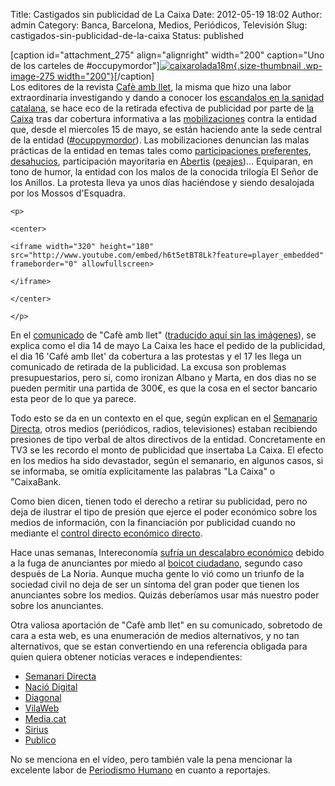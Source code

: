 Title: Castigados sin publicidad de La Caixa
Date: 2012-05-19 18:02
Author: admin
Category: Banca, Barcelona, Medios, Periódicos, Televisión
Slug: castigados-sin-publicidad-de-la-caixa
Status: published

\[caption id="attachment\_275" align="alignright" width="200" caption="Uno de los carteles de \#occupymordor"\][![](http://desconexionibex35.org/blog/wp-content/uploads/2012/05/caixarolada18m.jpg "caixarolada18m"){.size-thumbnail .wp-image-275 width="200"}](http://desconexionibex35.org/blog/2012/05/19/castigados-sin-publicidad-de-la-caixa/caixarolada18m/)\[/caption\]  
Los editores de la revista [Cafè amb llet](http://www.cafeambllet.com/), la misma que hizo una labor extraordinaria investigando y dando a conocer los [escandalos en la sanidad catalana](http://www.cafeambllet.com/press/?p=17005&cpage=3#comment-7732), se hace eco de la retirada efectiva de publicidad por parte de [la Caixa](http://es.wikipedia.org/wiki/La_Caixa) tras dar cobertura informativa a las [mobilizaciones](http://periodismohumano.com/sociedad/libertad-y-justicia/occupymordor.html) contra la entidad que, desde el miercoles 15 de mayo, se están haciendo ante la sede central de la entidad ([\#ocuppymordor](http://twitter.com/#!/search?q=%23occupymordor)). Las mobilizaciones denuncian las malas prácticas de la entidad en temas tales como [participaciones preferentes](http://estafabanca.blogspot.com.es/), [desahucios](http://afectadosporlahipoteca.wordpress.com/), participación mayoritaria en [Abertis](http://es.wikipedia.org/wiki/Abertis) ([peajes](http://www.novullpagar.cat/))... Equiparan, en tono de humor, la entidad con los malos de la conocida trilogía El Señor de los Anillos. La protesta lleva ya unos días haciéndose y siendo desalojada por los Mossos d'Esquadra.

```{=html}
<p>
```
```{=html}
<center>
```
```{=html}
<iframe width="320" height="180" src="http://www.youtube.com/embed/h6t5etBT8Lk?feature=player_embedded" frameborder="0" allowfullscreen>
```
```{=html}
</iframe>
```
```{=html}
</center>
```
```{=html}
</p>
```
En el [comunicado](http://www.cafeambllet.com/press/?p=17219) de "Cafè amb llet" ([traducido aquí sin las imágenes](http://www.cafeambllet.com/press/?p=17258)), se explica como el dia 14 de mayo La Caixa les hace el pedido de la publicidad, el dia 16 'Café amb llet' da cobertura a las protestas y el 17 les llega un comunicado de retirada de la publicidad. La excusa son problemas presupuestarios, pero si, como ironizan Albano y Marta, en dos dias no se pueden permitir una partida de 300€, es que la cosa en el sector bancario esta peor de lo que ya parece.

Todo esto se da en un contexto en el que, según explican en el [Semanario Directa](http://setmanaridirecta.info/noticia/caixa-executa-lamenaca-retirar-publicitat-mitjans-que-difonguin-cassolada-indignada), otros medios (periódicos, radios, televisiones) estaban recibiendo presiones de tipo verbal de altos directivos de la entidad. Concretamente en TV3 se les recordo el monto de publicidad que insertaba La Caixa. El efecto en los medios ha sido devastador, según el semanario, en algunos casos, si se informaba, se omitía explícitamente las palabras "La Caixa" o "CaixaBank.

Como bien dicen, tienen todo el derecho a retirar su publicidad, pero no deja de ilustrar el tipo de presión que ejerce el poder económico sobre los medios de información, con la financiación por publicidad cuando no mediante el [control directo económico directo](http://www.unav.es/fcom/comunicacionysociedad/es/articulo.php?art_id=36#C05).

Hace unas semanas, Intereconomía [sufría un descalabro económico](http://eltelevisero.blogspot.com.es/2012/04/los-anunciantes-boicotean-intereconomia.html) debido a la fuga de anunciantes por miedo al [boicot ciudadano](http://ensentidocontrario.com/13820/listado-de-anunciantes-en-intereconomia/), segundo caso después de La Noria. Aunque mucha gente lo vió como un triunfo de la sociedad civil no deja de ser un síntoma del gran poder que tienen los anunciantes sobre los medios. Quizás deberíamos usar más nuestro poder sobre los anunciantes.

Otra valiosa aportación de "Cafè amb llet" en su comunicado, sobretodo de cara a esta web, es una enumeración de medios alternativos, y no tan alternativos, que se estan convertiendo en una referencia obligada para quien quiera obtener noticias veraces e independientes:

-   [Semanari Directa](http://setmanaridirecta.info)
-   [Nació Digital](http://www.naciodigital.com)
-   [Diagonal](http://www.diagonalperiodico.net)
-   [VilaWeb](http://www.vilaweb.cat/)
-   [Media.cat](http://www.media.cat/)
-   [Sirius](http://noticies.sirius.cat/)
-   [Publico](http://www.publico.es/)

No se menciona en el vídeo, pero también vale la pena mencionar la excelente labor de [Periodismo Humano](http://periodismohumano.com/) en cuanto a reportajes.

